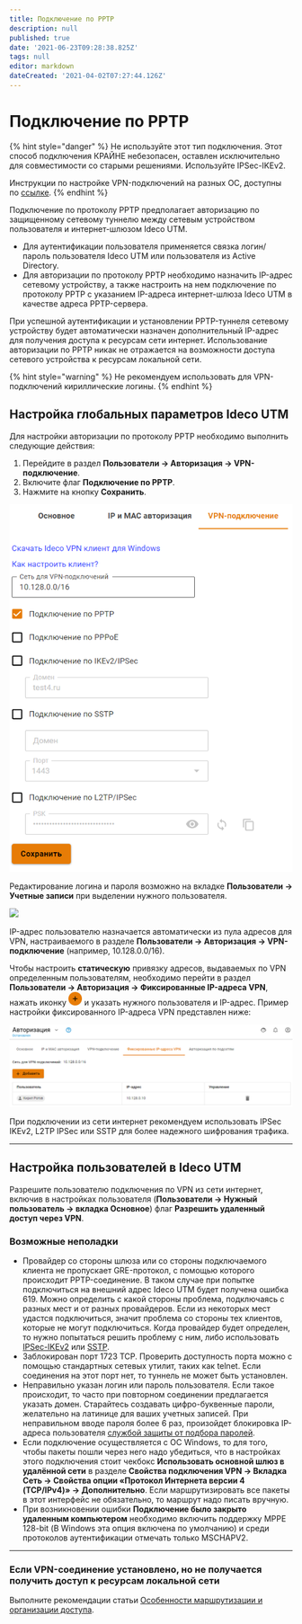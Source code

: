 ```yaml
---
title: Подключение по PPTP
description: null
published: true
date: '2021-06-23T09:28:38.825Z'
tags: null
editor: markdown
dateCreated: '2021-04-02T07:27:44.126Z'
---
```


# Подключение по PPTP

{% hint style="danger" %}
Не используйте этот тип подключения. Этот способ подключения КРАЙНЕ небезопасен, оставлен исключительно для совместимости со старыми решениями. Используйте IPSec-IKEv2.

Инструкции по настройке VPN-подключений на разных ОС, доступны по [ссылке](../../../../recipes/popular-recipes/vpn/README.md).
{% endhint %}

Подключение по протоколу PPTP предполагает авторизацию по защищенному сетевому туннелю между сетевым устройством пользователя и интернет-шлюзом Ideco UTM.

* Для аутентификации пользователя применяется связка логин/пароль пользователя Ideco UTM или пользователя из Active Directory.
* Для авторизации по протоколу PPTP необходимо назначить IP-адрес сетевому устройству, а также настроить на нем подключение по протоколу PPTP с указанием IP-адреса интернет-шлюза Ideco UTM в качестве адреса PPTP-сервера.

При успешной аутентификации и установлении PPTP-туннеля сетевому устройству будет автоматически назначен дополнительный IP-адрес для получения доступа к ресурсам сети интернет. Использование авторизации по PPTP никак не отражается на возможности доступа сетевого устройства к ресурсам локальной сети.

{% hint style="warning" %}
Не рекомендуем использовать для VPN-подключений кириллические логины.
{% endhint %}

## Настройка глобальных параметров Ideco UTM

Для настройки авторизации по протоколу PPTP необходимо выполнить следующие действия:

1. Перейдите в раздел **Пользователи -&gt; Авторизация -&gt; VPN-подключение**.
2. Включите флаг **Подключение по PPTP**.
3. Нажмите на кнопку **Сохранить**.

![](../../../../.gitbook/assets/pptp.png)

Редактирование логина и пароля возможно на вкладке **Пользователи -> Учетные записи** при выделении нужного пользователя.

![](../../../../../.gitbook/assets/change_pass.png)

IP-адрес пользователю назначается автоматически из пула адресов для VPN, настраиваемого в разделе **Пользователи -> Авторизация -> VPN-подключение** (например, 10.128.0.0/16).

Чтобы настроить **статическую** привязку адресов, выдаваемых по VPN определенным пользователям, необходимо перейти в раздел **Пользователи -> Авторизация -> Фиксированные IP-адреса VPN**, нажать иконку ![ok\_with\_icon.png](../../../../.gitbook/assets/ok-with-icon.png) и указать нужного пользователя и IP-адрес. Пример настройки фиксированного IP-адреса VPN представлен ниже:

![](../../../../.gitbook/assets/add-ip-vpn.png)

При подключении из сети интернет рекомендуем использовать IPSec IKEv2, L2TP IPSec или SSTP для более надежного шифрования трафика.

---
## Настройка пользователей в Ideco UTM
Разрешите пользователю подключения по VPN из сети интернет, включив в настройках пользователя \(**Пользователи -&gt; Нужный пользователь -&gt; вкладка Основное**\) флаг **Разрешить удаленный доступ через VPN**.

### Возможные неполадки

* Провайдер со стороны шлюза или со стороны подключаемого клиента не пропускает GRE-протокол, с помощью которого происходит PPTP-соединение. В таком случае при попытке подключиться на внешний адрес Ideco UTM будет получена ошибка 619. Можно определить с какой стороны проблема, подключаясь с разных мест и от разных провайдеров. Если из некоторых мест удастся подключиться, значит проблема со стороны тех клиентов, которые не могут подключиться. Когда провайдер будет определен, то нужно попытаться решить проблему с ним, либо использовать [IPSec-IKEv2](ipsec-ikev2.md) или [SSTP](sstp.md).
* Заблокирован порт 1723 TCP. Проверить доступность порта можно с помощью стандартных сетевых утилит, таких как telnet. Если соединения на этот порт нет, то туннель не может быть установлен.
* Неправильно указан логин или пароль пользователя. Если такое происходит, то часто при повторном соединении предлагается указать домен. Старайтесь создавать цифро-буквенные пароли, желательно на латинице для ваших учетных записей. При неправильном вводе пароля более 6 раз, произойдет блокировка IP-адреса пользователя [службой защиты от подбора паролей](../../../monitor/logs.md#zashita-ot-bruteforce-atak).
* Если подключение осуществляется с ОС Windows, то для того, чтобы пакеты пошли через него надо убедиться, что в настройках этого подключения стоит чекбокс **Использовать основной шлюз в удалённой сети** в разделе **Свойства подключения VPN -> Вкладка Сеть -> Свойства опции «Протокол Интернета версии 4 (TCP/IPv4)» -> Дополнительно**. Если маршрутизировать все пакеты в этот интерфейс не обязательно, то маршрут надо писать вручную.
* При возникновении ошибки **Подключение было закрыто удаленным компьютером** необходимо включить поддержку MPPE 128-bit (В Windows эта опция включена по умолчанию) и среди протоколов аутентификации отмечать только MSCHAPV2.

---
### Если VPN-соединение установлено, но не получается получить доступ к ресурсам локальной сети

Выполните рекомендации статьи [Особенности маршрутизации и организации доступа](features.md).

